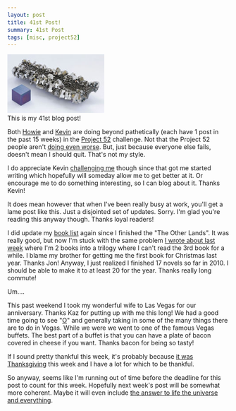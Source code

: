 ```yaml
---
layout: post
title: 41st Post!
summary: 41st Post
tags: [misc, project52]
---
```


<div class="floatyimg"><a href="http://en.wikipedia.org/wiki/Niobium"><img src="/images/niobium.jpg" title="Niobium" alt="Niobium" /></a></div>
This is my 41st blog post!

Both [Howie](http://howiewu.com) and [Kevin](http://yinkei.com) are doing beyond pathetically (each have 1 post in the past 15 weeks) in the [Project 52](http://project52.info/) challenge.  Not that the Project 52 people aren't [doing even worse](http://127.0.0.1:4000/2010/07/01/happy-canada-day/).  But, just because everyone else fails, doesn't mean I should quit.  That's not my style.

I do appreciate Kevin [challenging me](/scoreboard) though since that got me started writing which hopefully will someday allow me to get better at it.  Or encourage me to do something interesting, so I can blog about it.  Thanks Kevin!

It does mean however that when I've been really busy at work, you'll get a lame post like this.  Just a disjointed set of updates.  Sorry.  I'm glad you're reading this anyway though.  Thanks loyal readers!

I did update my [book list](/books) again since I finished the "The Other Lands".  It was really good, but now I'm stuck with the same problem [I wrote about last week](/2010/10/07/commonwealth-universe/) where I'm 2 books into a trilogy where I can't read the 3rd book for a while.  I blame my brother for getting me the first book for Christmas last year.  Thanks Jon!  Anyway, I just realized I finished 17 novels so far in 2010.  I should be able to make it to at least 20 for the year.  Thanks really long commute!

Um....

This past weekend I took my wonderful wife to Las Vegas for our anniversary.  Thanks Kaz for putting up with me this long!  We had a good time going to see "[O](http://www.cirquedusoleil.com/en/shows/o/default.aspx)" and generally taking in some of the many things there are to do in Vegas.  While we were we went to one of the famous Vegas buffets.  The best part of a buffet is that you can have a plate of bacon covered in cheese if you want.  Thanks bacon for being so tasty!

If I sound pretty thankful this week, it's probably because <a href="http://en.wikipedia.org/wiki/Thanksgiving_(Canada)">it was Thanksgiving</a> this week and I have a lot for which to be thankful.

So anyway, seems like I'm running out of time before the deadline for this post to count for this week.  Hopefully next week's post will be somewhat more coherent.  Maybe it will even include [the answer to life the universe and everything](http://www.google.com/search?q=the+answer+to+life+the+universe+and+everything&btnG=Search).
